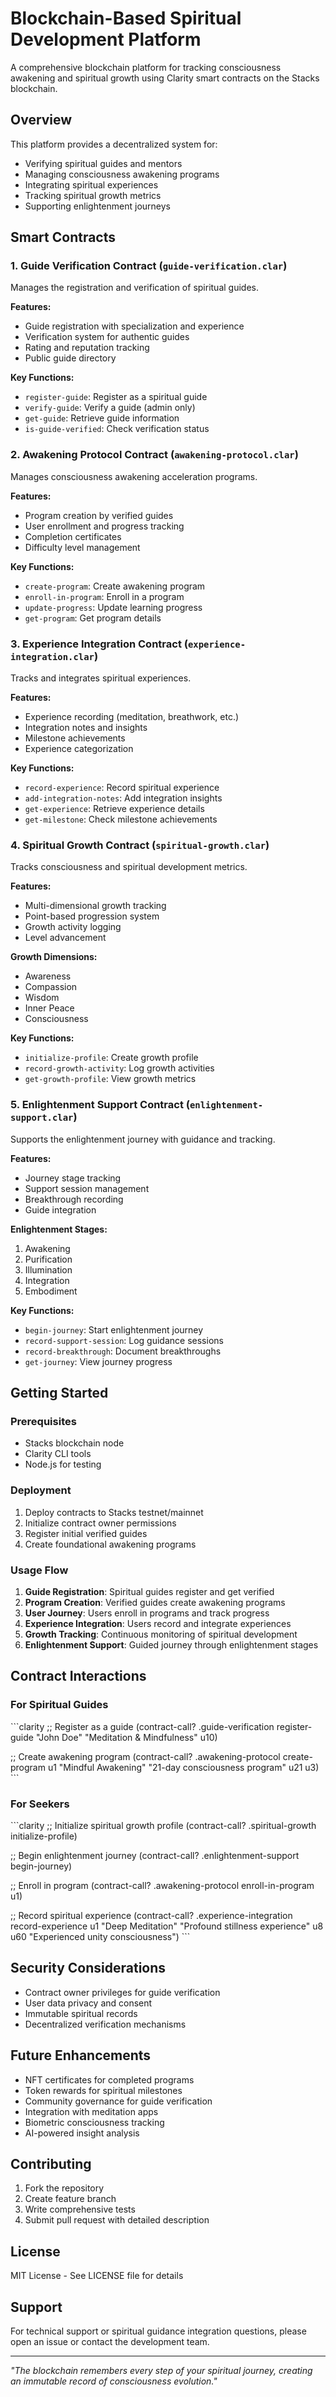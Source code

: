 # Blockchain-Based Spiritual Development Platform

A comprehensive blockchain platform for tracking consciousness awakening and spiritual growth using Clarity smart contracts on the Stacks blockchain.

## Overview

This platform provides a decentralized system for:
- Verifying spiritual guides and mentors
- Managing consciousness awakening programs
- Integrating spiritual experiences
- Tracking spiritual growth metrics
- Supporting enlightenment journeys

## Smart Contracts

### 1. Guide Verification Contract (`guide-verification.clar`)
Manages the registration and verification of spiritual guides.

**Features:**
- Guide registration with specialization and experience
- Verification system for authentic guides
- Rating and reputation tracking
- Public guide directory

**Key Functions:**
- `register-guide`: Register as a spiritual guide
- `verify-guide`: Verify a guide (admin only)
- `get-guide`: Retrieve guide information
- `is-guide-verified`: Check verification status

### 2. Awakening Protocol Contract (`awakening-protocol.clar`)
Manages consciousness awakening acceleration programs.

**Features:**
- Program creation by verified guides
- User enrollment and progress tracking
- Completion certificates
- Difficulty level management

**Key Functions:**
- `create-program`: Create awakening program
- `enroll-in-program`: Enroll in a program
- `update-progress`: Update learning progress
- `get-program`: Get program details

### 3. Experience Integration Contract (`experience-integration.clar`)
Tracks and integrates spiritual experiences.

**Features:**
- Experience recording (meditation, breathwork, etc.)
- Integration notes and insights
- Milestone achievements
- Experience categorization

**Key Functions:**
- `record-experience`: Record spiritual experience
- `add-integration-notes`: Add integration insights
- `get-experience`: Retrieve experience details
- `get-milestone`: Check milestone achievements

### 4. Spiritual Growth Contract (`spiritual-growth.clar`)
Tracks consciousness and spiritual development metrics.

**Features:**
- Multi-dimensional growth tracking
- Point-based progression system
- Growth activity logging
- Level advancement

**Growth Dimensions:**
- Awareness
- Compassion
- Wisdom
- Inner Peace
- Consciousness

**Key Functions:**
- `initialize-profile`: Create growth profile
- `record-growth-activity`: Log growth activities
- `get-growth-profile`: View growth metrics

### 5. Enlightenment Support Contract (`enlightenment-support.clar`)
Supports the enlightenment journey with guidance and tracking.

**Features:**
- Journey stage tracking
- Support session management
- Breakthrough recording
- Guide integration

**Enlightenment Stages:**
1. Awakening
2. Purification
3. Illumination
4. Integration
5. Embodiment

**Key Functions:**
- `begin-journey`: Start enlightenment journey
- `record-support-session`: Log guidance sessions
- `record-breakthrough`: Document breakthroughs
- `get-journey`: View journey progress

## Getting Started

### Prerequisites
- Stacks blockchain node
- Clarity CLI tools
- Node.js for testing

### Deployment
1. Deploy contracts to Stacks testnet/mainnet
2. Initialize contract owner permissions
3. Register initial verified guides
4. Create foundational awakening programs

### Usage Flow
1. **Guide Registration**: Spiritual guides register and get verified
2. **Program Creation**: Verified guides create awakening programs
3. **User Journey**: Users enroll in programs and track progress
4. **Experience Integration**: Users record and integrate experiences
5. **Growth Tracking**: Continuous monitoring of spiritual development
6. **Enlightenment Support**: Guided journey through enlightenment stages

## Contract Interactions

### For Spiritual Guides
\`\`\`clarity
;; Register as a guide
(contract-call? .guide-verification register-guide "John Doe" "Meditation & Mindfulness" u10)

;; Create awakening program
(contract-call? .awakening-protocol create-program u1 "Mindful Awakening" "21-day consciousness program" u21 u3)
\`\`\`

### For Seekers
\`\`\`clarity
;; Initialize spiritual growth profile
(contract-call? .spiritual-growth initialize-profile)

;; Begin enlightenment journey
(contract-call? .enlightenment-support begin-journey)

;; Enroll in program
(contract-call? .awakening-protocol enroll-in-program u1)

;; Record spiritual experience
(contract-call? .experience-integration record-experience u1 "Deep Meditation" "Profound stillness experience" u8 u60 "Experienced unity consciousness")
\`\`\`

## Security Considerations

- Contract owner privileges for guide verification
- User data privacy and consent
- Immutable spiritual records
- Decentralized verification mechanisms

## Future Enhancements

- NFT certificates for completed programs
- Token rewards for spiritual milestones
- Community governance for guide verification
- Integration with meditation apps
- Biometric consciousness tracking
- AI-powered insight analysis

## Contributing

1. Fork the repository
2. Create feature branch
3. Write comprehensive tests
4. Submit pull request with detailed description

## License

MIT License - See LICENSE file for details

## Support

For technical support or spiritual guidance integration questions, please open an issue or contact the development team.

---

*"The blockchain remembers every step of your spiritual journey, creating an immutable record of consciousness evolution."*
